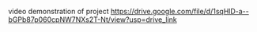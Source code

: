 video demonstration of project 
https://drive.google.com/file/d/1sqHlD-a--bGPb87p060cpNW7NXs2T-Nt/view?usp=drive_link
